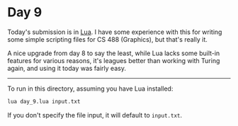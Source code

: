 # Day 9

Today's submission is in [Lua](https://www.lua.org/). I have some experience with this for writing
some simple scripting files for CS 488 (Graphics), but that's really it.

A nice upgrade from day 8 to say the least, while Lua lacks some built-in features for various
reasons, it's leagues better than working with Turing again, and using it today was fairly easy.

---

To run in this directory, assuming you have Lua installed:

```bash
lua day_9.lua input.txt
```

If you don't specify the file input, it will default to `input.txt`.
